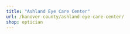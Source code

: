 ```yaml
---
title: "Ashland Eye Care Center"
url: /hanover-county/ashland-eye-care-center/
shop: optician
---
```

